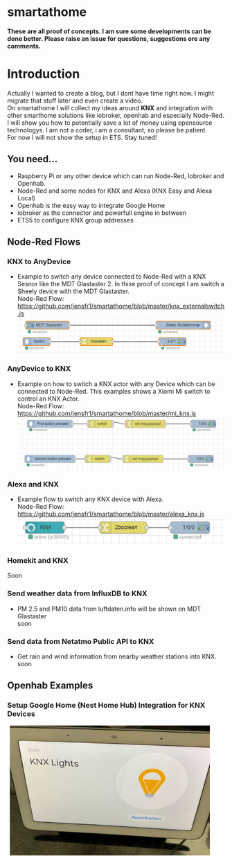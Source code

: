 
# smartathome
**These are all proof of concepts. I am sure some developments can be done better. Please raise an issue for questions, suggestions ore any comments.**

# Introduction
Actually I wanted to create a blog, but I dont have time right now. I might migrate that stuff later and even create a video.<br />
On smartathome I will collect my ideas around **KNX** and integration with other smarthome solutions like iobroker, openhab and especially Node-Red. I will show you how to potentially save a lot of money using opensource technologys. I am not a coder, i am a consultant, so please be patient. <br/> For now I will not show the setup in ETS. 
Stay tuned!

## You need...
* Raspberry Pi or any other device which can run Node-Red, Iobroker and Openhab.
* Node-Red and some nodes for KNX and Alexa (KNX Easy and Alexa Local)
* Openhab is the easy way to integrate Google Home
* iobroker as the connector and powerfull engine in between
* ETS5 to configure KNX group addresses

## Node-Red Flows
### KNX to AnyDevice
* Example to switch any device connected to Node-Red with a KNX Sesnor like the MDT Glastaster 2. In thise proof of concept I am switch a Sheely device with the MDT Glastaster. <br />
Node-Red Flow: <br />
https://github.com/jensfr1/smartathome/blob/master/knx_externalswitch.js
![Example](img/mdt_shelly.png)


### AnyDevice to KNX
* Example on how to switch a KNX actor with any Device which can be connected to Node-Red. This examples shows a Xiomi Mi switch to control an KNX Actor. <br /> Node-Red Flow: <br />
https://github.com/jensfr1/smartathome/blob/master/mi_knx.js
![Example](img/miswitch_knx.png)

### Alexa and KNX
* Example flow to switch any KNX device with Alexa.<br />Node-Red Flow: <br />
https://github.com/jensfr1/smartathome/blob/master/alexa_knx.js
![Example](img/alexa_knx.png)

### Homekit and KNX
Soon

### Send weather data from InfluxDB to KNX 
* PM 2.5 and PM10 data from luftdaten.info will be shown on MDT Glastaster <br />
soon

### Send data from Netatmo Public API to KNX
* Get rain and wind information from nearby weather stations into KNX. <br />
soon

## Openhab Examples
### Setup Google Home (Nest Home Hub) Integration for KNX Devices

<img src="img/ghome1.jpg" height="300" width="468">

